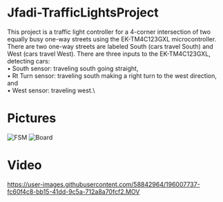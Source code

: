 # Jfadi-TrafficLightsProject

This project is a traffic light controller for a 4-corner intersection of two equally busy one-way streets using the EK-TM4C123GXL microcontroller.
There are two one-way streets are labeled South (cars travel South) and West (cars travel West). There are three inputs to the EK-TM4C123GXL, detecting cars:\
• South sensor: traveling south going straight,\
• Rt Turn sensor: traveling south making a right turn to the west direction, and\
• West sensor: traveling west.\


# Pictures
![FSM](https://user-images.githubusercontent.com/58842964/196007713-39c22d8d-f53b-43f2-b940-85b4062ccccd.png)
![Board](https://user-images.githubusercontent.com/58842964/196007722-bae00735-9f5f-4b7c-a286-4d40088968af.jpg)

# Video 
https://user-images.githubusercontent.com/58842964/196007737-fc60f4c8-bb15-41dd-9c5a-712a8a70fcf2.MOV

